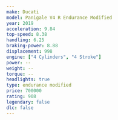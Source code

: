 ```yaml
---
make: Ducati
model: Panigale V4 R Endurance Modified
year: 2019
acceleration: 9.84
top-speed: 8.38
handling: 6.25
braking-power: 8.88
displacement: 998
engine: ["4 Cylinders", "4 Stroke"]
power: --
weight: --
torque: --
headlights: true
type: endurance modified
price: 700000
rating: 908
legendary: false
dlc: false
---
```

